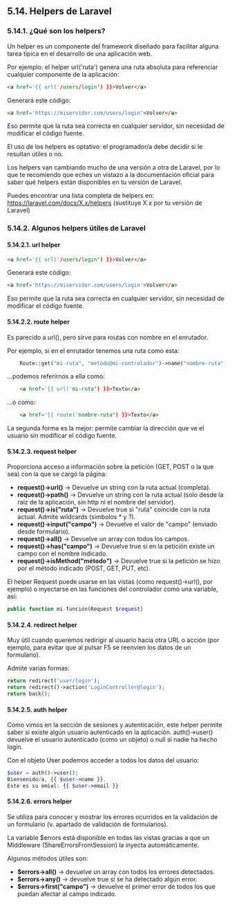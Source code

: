 ## 5.14. Helpers de Laravel

### 5.14.1. ¿Qué son los helpers?

Un helper es un componente del framework diseñado para facilitar alguna tarea típica en el desarrollo de una aplicación web.

Por ejemplo: el helper url('ruta') genera una ruta absoluta para referenciar cualquier componente de la aplicación:

```html
<a href='{{ url('/users/login') }}>Volver</a>
```

Generará este código:

```html
<a href='https://miservidor.com/users/login'>Volver</a>
```

Eso permite que la ruta sea correcta en cualquier servidor, sin necesidad de modificar el código fuente.

El uso de los helpers es optativo: el programador/a debe decidir si le resultan útiles o no.

Los helpers van cambiando mucho de una versión a otra de Laravel, por lo que te recomiendo que eches un vistazo a la documentación oficial para saber qué helpers están disponibles en tu versión de Laravel.

Puedes encontrar una lista completa de helpers en: https://laravel.com/docs/X.x/helpers (sustituye X.x por tu versión de Laravel)

### 5.14.2. Algunos helpers útiles de Laravel

#### 5.14.2.1. url helper

```html
<a href='{{ url('/users/login') }}>Volver</a>
```

Generará este código:

```html
<a href='https://miservidor.com/users/login'>Volver</a>
```

Eso permite que la ruta sea correcta en cualquier servidor, sin necesidad de modificar el código fuente.

#### 5.14.2.2. route helper

Es parecido a url(), pero sirve para routas con nombre en el enrutador.

Por ejemplo, si en el enrutador tenemos una ruta como esta:

```php
    Route::get("mi-ruta", "metodo@mi-controlador")->name("nombre-ruta");
```

...podemos referirnos a ella como:

```html
    <a href='{{ url('mi-ruta') }}>Texto</a>
```

...o como:

```html
    <a href='{{ route('nombre-ruta') }}>Texto</a>
```

La segunda forma es la mejor: permite cambiar la dirección que ve el usuario sin modificar el código fuente.

#### 5.14.2.3. request helper

Proporciona acceso a información sobre la petición (GET, POST o la que sea) con la que se cargó la página:

* **request()->url()** → Devuelve un string con la ruta actual (completa).
* **request()->path()** → Devuelve un string con la ruta actual (solo desde la raíz de la aplicación, sin http ni el nombre del servidor).
* **request()->is("ruta")** → Devuelve true si "ruta" coincide con la ruta actual. Admite wildcards (símbolos * y ?).
* **request()->input("campo")** → Devuelve el valor de "campo" (enviado desde formulario).
* **request()->all()** → Devuelve un array con todos los campos.
* **request()->has("campo")** → Devuelve true si en la petición existe un campo con el nombre indicado.
* **request()->isMethod("método")** → Devuelve true si la petición se hizo por el método indicado (POST, GET, PUT, etc).

El helper Request puede usarse en las vistas (como request()->url(), por ejemplo) o inyectarse en las funciones del controlador como una variable, así:

```php
public function mi-función(Request $request)
```

#### 5.14.2.4. redirect helper

Muy útil cuando queremos redirigir al usuario hacia otra URL o acción (por ejemplo, para evitar que al pulsar F5 se reenvíen los datos de un formulario).

Admite varias formas:

```php
return redirect('user/login');
return redirect()->action('LoginController@login'); 
return back();
```

#### 5.14.2.5. auth helper

Como vimos en la sección de sesiones y autenticación, este helper permite saber si existe algún usuario autenticado en la aplicación.
auth()->user() devuelve el usuario autenticado (como un objeto) o null si nadie ha hecho login.

Con el objeto User podemos acceder a todos los datos del usuario:

```php
$user = auth()->user();
Bienvenido/a, {{ $user->name }}. 
Este es su emial: {{ $user->email }}
```

#### 5.14.2.6. errors helper

Se utiliza para conocer y mostrar los errores ocurridos en la validación de un formulario (v. apartado de validación de formularios).

La variable $errors está disponible en todas las vistas gracias a que un Middleware (ShareErrorsFromSession) la inyecta automáticamente.

Algunos métodos útiles son:

* **$errors->all()** → devuelve un array con todos los errores detectados.
* **$errors->any()** → devuelve true si se ha detectado algún error.
* **$errors->first("campo")** → devuelve el primer error de todos los que puedan afectar al campo indicado.

